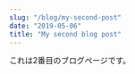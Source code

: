 ```yaml
---
slug: "/blog/my-second-post"
date: "2019-05-06"
title: "My second blog post"
---
```


これは2番目のブログページです。
